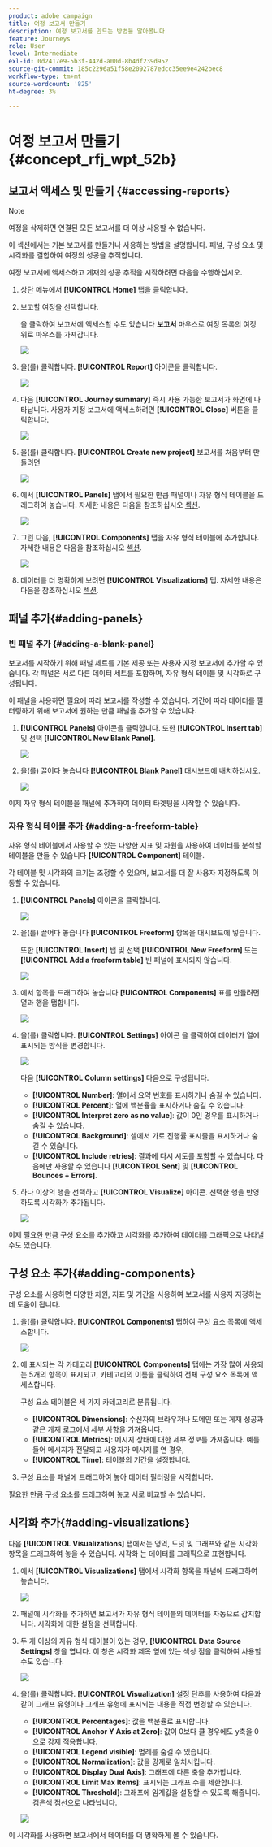 ```yaml
---
product: adobe campaign
title: 여정 보고서 만들기
description: 여정 보고서를 만드는 방법을 알아봅니다
feature: Journeys
role: User
level: Intermediate
exl-id: 0d2417e9-5b3f-442d-a00d-8b4df239d952
source-git-commit: 185c2296a51f58e2092787edcc35ee9e4242bec8
workflow-type: tm+mt
source-wordcount: '825'
ht-degree: 3%

---
```


# 여정 보고서 만들기 {#concept_rfj_wpt_52b}

## 보고서 액세스 및 만들기 {#accessing-reports}

>[!NOTE]
>
>여정을 삭제하면 연결된 모든 보고서를 더 이상 사용할 수 없습니다.

이 섹션에서는 기본 보고서를 만들거나 사용하는 방법을 설명합니다. 패널, 구성 요소 및 시각화를 결합하여 여정의 성공을 추적합니다.

여정 보고서에 액세스하고 게재의 성공 추적을 시작하려면 다음을 수행하십시오.

1. 상단 메뉴에서 **[!UICONTROL Home]** 탭을 클릭합니다.

1. 보고할 여정을 선택합니다.

   을 클릭하여 보고서에 액세스할 수도 있습니다 **보고서** 마우스로 여정 목록의 여정 위로 마우스를 가져갑니다.

   ![](../assets/dynamic_report_journey.png)

1. 을(를) 클릭합니다. **[!UICONTROL Report]** 아이콘을 클릭합니다.

   ![](../assets/dynamic_report_journey_2.png)

1. 다음 **[!UICONTROL Journey summary]** 즉시 사용 가능한 보고서가 화면에 나타납니다. 사용자 지정 보고서에 액세스하려면 **[!UICONTROL Close]** 버튼을 클릭합니다.

   ![](../assets/dynamic_report_journey_12.png)

1. 을(를) 클릭합니다. **[!UICONTROL Create new project]** 보고서를 처음부터 만들려면

   ![](../assets/dynamic_report_journey_3.png)

1. 에서 **[!UICONTROL Panels]** 탭에서 필요한 만큼 패널이나 자유 형식 테이블을 드래그하여 놓습니다. 자세한 내용은 다음을 참조하십시오 [섹션](#adding-panels).

   ![](../assets/dynamic_report_journey_4.png)

1. 그런 다음, **[!UICONTROL Components]** 탭을 자유 형식 테이블에 추가합니다. 자세한 내용은 다음을 참조하십시오 [섹션](#adding-components).

   ![](../assets/dynamic_report_journey_5.png)

1. 데이터를 더 명확하게 보려면 **[!UICONTROL Visualizations]** 탭. 자세한 내용은 다음을 참조하십시오 [섹션](#adding-visualizations).

## 패널 추가{#adding-panels}

### 빈 패널 추가 {#adding-a-blank-panel}

보고서를 시작하기 위해 패널 세트를 기본 제공 또는 사용자 지정 보고서에 추가할 수 있습니다. 각 패널은 서로 다른 데이터 세트를 포함하며, 자유 형식 테이블 및 시각화로 구성됩니다.

이 패널을 사용하면 필요에 따라 보고서를 작성할 수 있습니다. 기간에 따라 데이터를 필터링하기 위해 보고서에 원하는 만큼 패널을 추가할 수 있습니다.

1. **[!UICONTROL Panels]** 아이콘을 클릭합니다. 또한 **[!UICONTROL Insert tab]** 및 선택 **[!UICONTROL New Blank Panel]**.

   ![](../assets/dynamic_report_panel_1.png)

1. 을(를) 끌어다 놓습니다 **[!UICONTROL Blank Panel]** 대시보드에 배치하십시오.

   ![](../assets/dynamic_report_panel.png)

이제 자유 형식 테이블을 패널에 추가하여 데이터 타겟팅을 시작할 수 있습니다.

### 자유 형식 테이블 추가 {#adding-a-freeform-table}

자유 형식 테이블에서 사용할 수 있는 다양한 지표 및 차원을 사용하여 데이터를 분석할 테이블을 만들 수 있습니다 **[!UICONTROL Component]** 테이블.

각 테이블 및 시각화의 크기는 조정할 수 있으며, 보고서를 더 잘 사용자 지정하도록 이동할 수 있습니다.

1. **[!UICONTROL Panels]** 아이콘을 클릭합니다.

   ![](../assets/dynamic_report_panel_1.png)

1. 을(를) 끌어다 놓습니다 **[!UICONTROL Freeform]** 항목을 대시보드에 넣습니다.

   또한 **[!UICONTROL Insert]** 탭 및 선택 **[!UICONTROL New Freeform]** 또는 **[!UICONTROL Add a freeform table]** 빈 패널에 표시되지 않습니다.

   ![](../assets/dynamic_report_panel_2.png)

1. 에서 항목을 드래그하여 놓습니다 **[!UICONTROL Components]** 표를 만들려면 열과 행을 탭합니다.

   ![](../assets/dynamic_report_freeform_3.png)

1. 을(를) 클릭합니다. **[!UICONTROL Settings]** 아이콘 을 클릭하여 데이터가 열에 표시되는 방식을 변경합니다.

   ![](../assets/dynamic_report_freeform_4.png)

   다음 **[!UICONTROL Column settings]** 다음으로 구성됩니다.

   * **[!UICONTROL Number]**: 열에서 요약 번호를 표시하거나 숨길 수 있습니다.
   * **[!UICONTROL Percent]**: 열에 백분율을 표시하거나 숨길 수 있습니다.
   * **[!UICONTROL Interpret zero as no value]**: 값이 0인 경우를 표시하거나 숨길 수 있습니다.
   * **[!UICONTROL Background]**: 셀에서 가로 진행률 표시줄을 표시하거나 숨길 수 있습니다.
   * **[!UICONTROL Include retries]**: 결과에 다시 시도를 포함할 수 있습니다. 다음에만 사용할 수 있습니다 **[!UICONTROL Sent]** 및 **[!UICONTROL Bounces + Errors]**.

1. 하나 이상의 행을 선택하고 **[!UICONTROL Visualize]** 아이콘. 선택한 행을 반영하도록 시각화가 추가됩니다.

   ![](../assets/dynamic_report_freeform_5.png)

이제 필요한 만큼 구성 요소를 추가하고 시각화를 추가하여 데이터를 그래픽으로 나타낼 수도 있습니다.

## 구성 요소 추가{#adding-components}

구성 요소를 사용하면 다양한 차원, 지표 및 기간을 사용하여 보고서를 사용자 지정하는 데 도움이 됩니다.

1. 을(를) 클릭합니다. **[!UICONTROL Components]** 탭하여 구성 요소 목록에 액세스합니다.

   ![](../assets/dynamic_report_components.png)

1. 에 표시되는 각 카테고리 **[!UICONTROL Components]** 탭에는 가장 많이 사용되는 5개의 항목이 표시되고, 카테고리의 이름을 클릭하여 전체 구성 요소 목록에 액세스합니다.

   구성 요소 테이블은 세 가지 카테고리로 분류됩니다.

   * **[!UICONTROL Dimensions]**: 수신자의 브라우저나 도메인 또는 게재 성공과 같은 게재 로그에서 세부 사항을 가져옵니다.
   * **[!UICONTROL Metrics]**: 메시지 상태에 대한 세부 정보를 가져옵니다. 예를 들어 메시지가 전달되고 사용자가 메시지를 연 경우,
   * **[!UICONTROL Time]**: 테이블의 기간을 설정합니다.

1. 구성 요소를 패널에 드래그하여 놓아 데이터 필터링을 시작합니다.

필요한 만큼 구성 요소를 드래그하여 놓고 서로 비교할 수 있습니다.

## 시각화 추가{#adding-visualizations}

다음 **[!UICONTROL Visualizations]** 탭에서는 영역, 도넛 및 그래프와 같은 시각화 항목을 드래그하여 놓을 수 있습니다. 시각화 는 데이터를 그래픽으로 표현합니다.

1. 에서 **[!UICONTROL Visualizations]** 탭에서 시각화 항목을 패널에 드래그하여 놓습니다.

   ![](../assets/dynamic_report_visualization_1.png)

1. 패널에 시각화를 추가하면 보고서가 자유 형식 테이블의 데이터를 자동으로 감지합니다. 시각화에 대한 설정을 선택합니다.
1. 두 개 이상의 자유 형식 테이블이 있는 경우, **[!UICONTROL Data Source Settings]** 창을 엽니다. 이 창은 시각화 제목 옆에 있는 색상 점을 클릭하여 사용할 수도 있습니다.

   ![](../assets/dynamic_report_visualization_2.png)

1. 을(를) 클릭합니다. **[!UICONTROL Visualization]** 설정 단추를 사용하여 다음과 같이 그래프 유형이나 그래프 유형에 표시되는 내용을 직접 변경할 수 있습니다.

   * **[!UICONTROL Percentages]**: 값을 백분율로 표시합니다.
   * **[!UICONTROL Anchor Y Axis at Zero]**: 값이 0보다 클 경우에도 y축을 0으로 강제 적용합니다.
   * **[!UICONTROL Legend visible]**: 범례를 숨길 수 있습니다.
   * **[!UICONTROL Normalization]**: 값을 강제로 일치시킵니다.
   * **[!UICONTROL Display Dual Axis]**: 그래프에 다른 축을 추가합니다.
   * **[!UICONTROL Limit Max Items]**: 표시되는 그래프 수를 제한합니다.
   * **[!UICONTROL Threshold]**: 그래프에 임계값을 설정할 수 있도록 해줍니다. 검은색 점선으로 나타납니다.

   ![](../assets/dynamic_report_visualization_3.png)

이 시각화를 사용하면 보고서에서 데이터를 더 명확하게 볼 수 있습니다.
